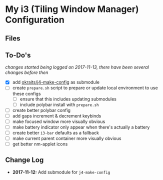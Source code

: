 # My i3 (Tiling Window Manager) Configuration

## Files

## To-Do's
*changes started being logged on 2017-11-13, there have been several changes before then*
- [x] add [okraits/j4-make-config](https://github.com/okraits/j4-make-config) as submodule
- [ ] create `prepare.sh` script to prepare or update local environment to use these configs
  - [ ] ensure that this includes updating submodules
  - [ ] include polybar install with `prepare.sh`
- [ ] create better polybar config
- [ ] add gaps increment & decrement keybinds
- [ ] make focused window more visually obvious
- [ ] make battery indicator only appear when there's actually a battery
- [ ] create better `i3-bar` defaults as a fallback
- [ ] make current parent container more visually obvious
- [ ] get better nm-applet icons

## Change Log
- **2017-11-12:** Add submodule for `j4-make-config`
